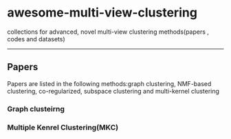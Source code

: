 # awesome-multi-view-clustering
collections for advanced, novel multi-view clustering methods(papers , codes and datasets)

---

## Papers
Papers are listed in the following methods:graph clustering, NMF-based clustering, co-regularized, subspace clustering and multi-kernel clustering

### Graph clusteirng

### Multiple Kenrel Clustering(MKC)